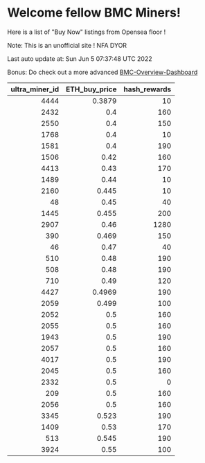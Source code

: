 # Welcome fellow BMC Miners!
Here is a list of "Buy Now" listings from Opensea floor !

Note: This is an unofficial site ! NFA DYOR

Last auto update at: Sun Jun  5 07:37:48 UTC 2022

Bonus: Do check out a more advanced [BMC-Overview-Dashboard](https://dune.com/defifunk/BMC-Overview-Dashboard)


|   ultra_miner_id |   ETH_buy_price |   hash_rewards |
|-----------------:|----------------:|---------------:|
|             4444 |          0.3879 |             10 |
|             2432 |          0.4    |            160 |
|             2550 |          0.4    |            150 |
|             1768 |          0.4    |             10 |
|             1581 |          0.4    |            190 |
|             1506 |          0.42   |            160 |
|             4413 |          0.43   |            170 |
|             1489 |          0.44   |             10 |
|             2160 |          0.445  |             10 |
|               48 |          0.45   |             40 |
|             1445 |          0.455  |            200 |
|             2907 |          0.46   |           1280 |
|              390 |          0.469  |            150 |
|               46 |          0.47   |             40 |
|              510 |          0.48   |            190 |
|              508 |          0.48   |            190 |
|              710 |          0.49   |            120 |
|             4427 |          0.4969 |            190 |
|             2059 |          0.499  |            100 |
|             2052 |          0.5    |            160 |
|             2055 |          0.5    |            160 |
|             1943 |          0.5    |            190 |
|             2057 |          0.5    |            160 |
|             4017 |          0.5    |            190 |
|             2045 |          0.5    |            160 |
|             2332 |          0.5    |              0 |
|              209 |          0.5    |            160 |
|             2056 |          0.5    |            160 |
|             3345 |          0.523  |            190 |
|             1409 |          0.53   |            170 |
|              513 |          0.545  |            190 |
|             3924 |          0.55   |            100 |